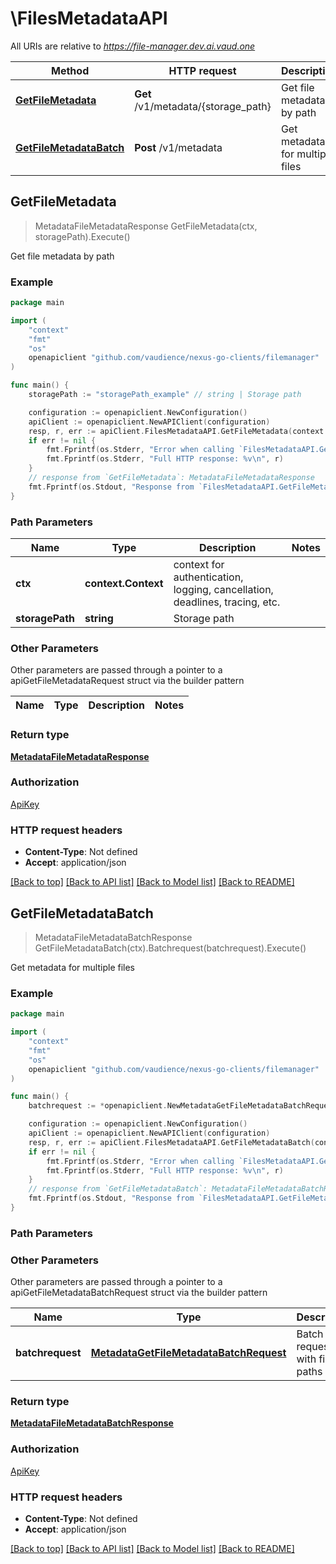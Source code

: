 # \FilesMetadataAPI

All URIs are relative to *https://file-manager.dev.ai.vaud.one*

Method | HTTP request | Description
------------- | ------------- | -------------
[**GetFileMetadata**](FilesMetadataAPI.md#GetFileMetadata) | **Get** /v1/metadata/{storage_path} | Get file metadata by path
[**GetFileMetadataBatch**](FilesMetadataAPI.md#GetFileMetadataBatch) | **Post** /v1/metadata | Get metadata for multiple files



## GetFileMetadata

> MetadataFileMetadataResponse GetFileMetadata(ctx, storagePath).Execute()

Get file metadata by path



### Example

```go
package main

import (
	"context"
	"fmt"
	"os"
	openapiclient "github.com/vaudience/nexus-go-clients/filemanager"
)

func main() {
	storagePath := "storagePath_example" // string | Storage path

	configuration := openapiclient.NewConfiguration()
	apiClient := openapiclient.NewAPIClient(configuration)
	resp, r, err := apiClient.FilesMetadataAPI.GetFileMetadata(context.Background(), storagePath).Execute()
	if err != nil {
		fmt.Fprintf(os.Stderr, "Error when calling `FilesMetadataAPI.GetFileMetadata``: %v\n", err)
		fmt.Fprintf(os.Stderr, "Full HTTP response: %v\n", r)
	}
	// response from `GetFileMetadata`: MetadataFileMetadataResponse
	fmt.Fprintf(os.Stdout, "Response from `FilesMetadataAPI.GetFileMetadata`: %v\n", resp)
}
```

### Path Parameters


Name | Type | Description  | Notes
------------- | ------------- | ------------- | -------------
**ctx** | **context.Context** | context for authentication, logging, cancellation, deadlines, tracing, etc.
**storagePath** | **string** | Storage path | 

### Other Parameters

Other parameters are passed through a pointer to a apiGetFileMetadataRequest struct via the builder pattern


Name | Type | Description  | Notes
------------- | ------------- | ------------- | -------------


### Return type

[**MetadataFileMetadataResponse**](MetadataFileMetadataResponse.md)

### Authorization

[ApiKey](../README.md#ApiKey)

### HTTP request headers

- **Content-Type**: Not defined
- **Accept**: application/json

[[Back to top]](#) [[Back to API list]](../README.md#documentation-for-api-endpoints)
[[Back to Model list]](../README.md#documentation-for-models)
[[Back to README]](../README.md)


## GetFileMetadataBatch

> MetadataFileMetadataBatchResponse GetFileMetadataBatch(ctx).Batchrequest(batchrequest).Execute()

Get metadata for multiple files



### Example

```go
package main

import (
	"context"
	"fmt"
	"os"
	openapiclient "github.com/vaudience/nexus-go-clients/filemanager"
)

func main() {
	batchrequest := *openapiclient.NewMetadataGetFileMetadataBatchRequest([]string{"StoragePaths_example"}) // MetadataGetFileMetadataBatchRequest | Batch request with file paths

	configuration := openapiclient.NewConfiguration()
	apiClient := openapiclient.NewAPIClient(configuration)
	resp, r, err := apiClient.FilesMetadataAPI.GetFileMetadataBatch(context.Background()).Batchrequest(batchrequest).Execute()
	if err != nil {
		fmt.Fprintf(os.Stderr, "Error when calling `FilesMetadataAPI.GetFileMetadataBatch``: %v\n", err)
		fmt.Fprintf(os.Stderr, "Full HTTP response: %v\n", r)
	}
	// response from `GetFileMetadataBatch`: MetadataFileMetadataBatchResponse
	fmt.Fprintf(os.Stdout, "Response from `FilesMetadataAPI.GetFileMetadataBatch`: %v\n", resp)
}
```

### Path Parameters



### Other Parameters

Other parameters are passed through a pointer to a apiGetFileMetadataBatchRequest struct via the builder pattern


Name | Type | Description  | Notes
------------- | ------------- | ------------- | -------------
 **batchrequest** | [**MetadataGetFileMetadataBatchRequest**](MetadataGetFileMetadataBatchRequest.md) | Batch request with file paths | 

### Return type

[**MetadataFileMetadataBatchResponse**](MetadataFileMetadataBatchResponse.md)

### Authorization

[ApiKey](../README.md#ApiKey)

### HTTP request headers

- **Content-Type**: Not defined
- **Accept**: application/json

[[Back to top]](#) [[Back to API list]](../README.md#documentation-for-api-endpoints)
[[Back to Model list]](../README.md#documentation-for-models)
[[Back to README]](../README.md)

